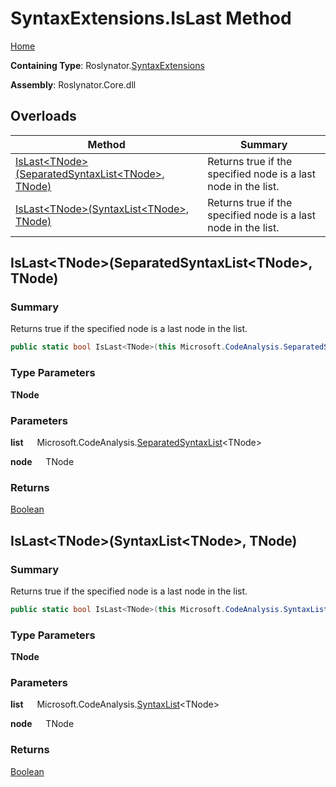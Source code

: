 # SyntaxExtensions\.IsLast Method

[Home](../../../README.md)

**Containing Type**: Roslynator\.[SyntaxExtensions](../README.md)

**Assembly**: Roslynator\.Core\.dll

## Overloads

| Method | Summary |
| ------ | ------- |
| [IsLast\<TNode>(SeparatedSyntaxList\<TNode>, TNode)](#Roslynator_SyntaxExtensions_IsLast__1_Microsoft_CodeAnalysis_SeparatedSyntaxList___0____0_) | Returns true if the specified node is a last node in the list\. |
| [IsLast\<TNode>(SyntaxList\<TNode>, TNode)](#Roslynator_SyntaxExtensions_IsLast__1_Microsoft_CodeAnalysis_SyntaxList___0____0_) | Returns true if the specified node is a last node in the list\. |

## IsLast\<TNode>\(SeparatedSyntaxList\<TNode>, TNode\) <a name="Roslynator_SyntaxExtensions_IsLast__1_Microsoft_CodeAnalysis_SeparatedSyntaxList___0____0_"></a>

### Summary

Returns true if the specified node is a last node in the list\.

```csharp
public static bool IsLast<TNode>(this Microsoft.CodeAnalysis.SeparatedSyntaxList<TNode> list, TNode node) where TNode : Microsoft.CodeAnalysis.SyntaxNode
```

### Type Parameters

**TNode**

### Parameters

**list** &emsp; Microsoft\.CodeAnalysis\.[SeparatedSyntaxList](https://docs.microsoft.com/en-us/dotnet/api/microsoft.codeanalysis.separatedsyntaxlist-1)\<TNode>

**node** &emsp; TNode

### Returns

[Boolean](https://docs.microsoft.com/en-us/dotnet/api/system.boolean)

## IsLast\<TNode>\(SyntaxList\<TNode>, TNode\) <a name="Roslynator_SyntaxExtensions_IsLast__1_Microsoft_CodeAnalysis_SyntaxList___0____0_"></a>

### Summary

Returns true if the specified node is a last node in the list\.

```csharp
public static bool IsLast<TNode>(this Microsoft.CodeAnalysis.SyntaxList<TNode> list, TNode node) where TNode : Microsoft.CodeAnalysis.SyntaxNode
```

### Type Parameters

**TNode**

### Parameters

**list** &emsp; Microsoft\.CodeAnalysis\.[SyntaxList](https://docs.microsoft.com/en-us/dotnet/api/microsoft.codeanalysis.syntaxlist-1)\<TNode>

**node** &emsp; TNode

### Returns

[Boolean](https://docs.microsoft.com/en-us/dotnet/api/system.boolean)

